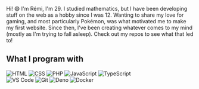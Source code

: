 Hi! 😄 I'm Rémi, I'm 29. I studied mathematics, but I have been developing stuff on the web as a hobby since I was 12. Wanting to share my love for gaming, and most particularly Pokémon, was what motivated me to make my first website. Since then, I've been creating whatever comes to my mind (mostly as I'm trying to fall asleep). Check out my repos to see what that led to!

## What I program with

![HTML](https://img.shields.io/badge/HTML-cf3c09?style=flat&logo=html5&logoColor=white) ![CSS](https://img.shields.io/badge/CSS-247cc1?style=flat&logo=css3&logoColor=white) ![PHP](https://img.shields.io/badge/PHP-6d71aa?style=flat&logo=php&logoColor=white) ![JavaScript](https://img.shields.io/badge/JavaScript-917500?style=flat&logo=javascript&logoColor=white) ![TypeScript](https://img.shields.io/badge/TypeScript-007ACC?style=flat&logo=typescript&logoColor=white)  
![VS Code](https://img.shields.io/badge/VSCode-0078D4?style=flat&logo=visual%20studio%20code&logoColor=white) ![Git](https://img.shields.io/badge/Git-d0391a?style=flat&logo=git&logoColor=white) ![Deno](https://img.shields.io/badge/Deno-464647?style=flat&logo=deno&logoColor=white) ![Docker](https://img.shields.io/badge/Docker-0081b6?style=flat&logo=docker&logoColor=white)

